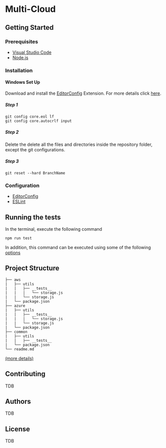 # Multi-Cloud

## Getting Started

### Prerequisites

-   [Visual Studio Code](https://code.visualstudio.com/download)
-   [Node.js](https://nodejs.org/es/download/)

### Installation

#### Windows Set Up

Download and install the [EditorConfig](https://marketplace.visualstudio.com/items?itemName=EditorConfigTeam.EditorConfig) Extension. For more details click [here](docs/editor-config.md).

##### Step 1

```
git config core.eol lf
git config core.autocrlf input
```

##### Step 2

Delete the delete all the files and directories inside the repository folder, except the git configurations.

##### Step 3

```
git reset --hard BranchName
```

### Configuration

-   [EditorConfig](docs/editor-config.md)
-   [ESLint](docs/eslint.md)

## Running the tests

In the terminal, execute the following command

```
npm run test
```

In addition, this command can be executed using some of the following [options](https://jestjs.io/docs/en/cli)

## Project Structure

```
├── aws
|   ├── utils
|   |   ├── __tests__
|   |   |   └── storage.js
|   |   └── storage.js
|   └── package.json
├── azure
|   ├── utils
|   |   ├── __tests__
|   |   |   └── storage.js
|   |   └── storage.js
|   └── package.json
├── common
|   ├── utils
|   |   ├── __tests__
|   └── package.json
└── readme.md
```

[(more details)](docs/structure.md)

## Contributing

TDB

## Authors

TDB

## License

TDB
